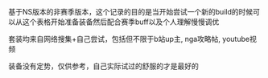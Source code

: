 基于NS版本的非赛季版本，这个记录的目的是当开始尝试一个新的build的时候可以从这个表格开始准备装备然后配合赛季buff以及个人理解慢慢调优

套装均来自网络搜集+自己尝试，包括但不限于b站up主, nga攻略帖, youtube视频

装备没有定势，仅供参考，自己实际试过的舒服的才是最好的
